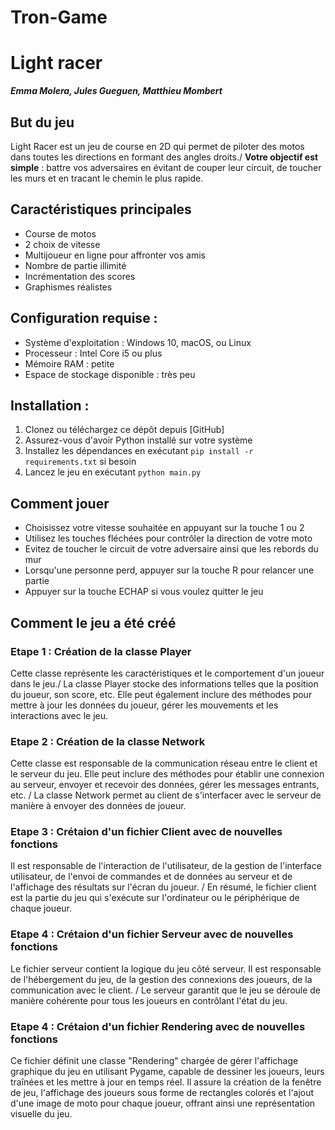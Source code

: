 # Tron-Game
# Light racer 

***Emma Molera, Jules Gueguen, Matthieu Mombert***

## But du jeu 

Light Racer est un jeu de course en 2D qui permet de piloter des motos dans toutes les directions en formant des angles droits./
**Votre objectif est simple** : battre vos adversaires en évitant de couper leur circuit, de toucher les murs et en tracant le chemin le plus rapide.

## Caractéristiques principales 

- Course de motos 
- 2 choix de vitesse
- Multijoueur en ligne pour affronter vos amis
- Nombre de partie illimité
- Incrémentation des scores
- Graphismes réalistes

## Configuration requise : 

- Système d'exploitation : Windows 10, macOS, ou Linux
- Processeur : Intel Core i5 ou plus
- Mémoire RAM : petite
- Espace de stockage disponible : très peu 

## Installation : 

1. Clonez ou téléchargez ce dépôt depuis [GitHub]
2. Assurez-vous d'avoir Python installé sur votre système
3. Installez les dépendances en exécutant `pip install -r requirements.txt` si besoin
4. Lancez le jeu en exécutant `python main.py`

## Comment jouer 

- Choisissez votre vitesse souhaitée en appuyant sur la touche 1 ou 2 
- Utilisez les touches fléchées pour contrôler la direction de votre moto
- Evitez de toucher le circuit de votre adversaire ainsi que les rebords du mur 
- Lorsqu'une personne perd, appuyer sur la touche R pour relancer une partie 
- Appuyer sur la touche ECHAP si vous voulez quitter le jeu

## Comment le jeu a été créé

### Etape 1 :  Création de la classe Player 

Cette classe représente les caractéristiques et le comportement d'un joueur dans le jeu./
La classe Player stocke des informations telles que la position du joueur, son score, etc. Elle peut également inclure des méthodes pour mettre à jour les données du joueur, gérer les mouvements et les interactions avec le jeu.

### Etape 2 : Création de la classe Network 

Cette classe est responsable de la communication réseau entre le client et le serveur du jeu. Elle peut inclure des méthodes pour établir une connexion au serveur, envoyer et recevoir des données, gérer les messages entrants, etc. /
La classe Network permet au client de s'interfacer avec le serveur de manière à envoyer des données de joueur.

### Etape 3 : Crétaion d'un fichier Client avec de nouvelles fonctions 

Il est responsable de l'interaction de l'utilisateur, de la gestion de l'interface utilisateur, de l'envoi de commandes et de données au serveur et de l'affichage des résultats sur l'écran du joueur. /
En résumé, le fichier client est la partie du jeu qui s'exécute sur l'ordinateur ou le périphérique de chaque joueur.

### Etape 4 : Crétaion d'un fichier Serveur avec de nouvelles fonctions 

Le fichier serveur contient la logique du jeu côté serveur. Il est responsable de l'hébergement du jeu, de la gestion des connexions des joueurs, de la communication avec le client. /
Le serveur garantit que le jeu se déroule de manière cohérente pour tous les joueurs en contrôlant l'état du jeu.

### Etape 4 : Crétaion d'un fichier Rendering avec de nouvelles fonctions 

Ce fichier définit une classe "Rendering" chargée de gérer l'affichage graphique du jeu en utilisant Pygame, capable de dessiner les joueurs, leurs traînées et les mettre à jour en temps réel. Il assure la création de la fenêtre de jeu, l'affichage des joueurs sous forme de rectangles colorés et l'ajout d'une image de moto pour chaque joueur, offrant ainsi une représentation visuelle du jeu.
